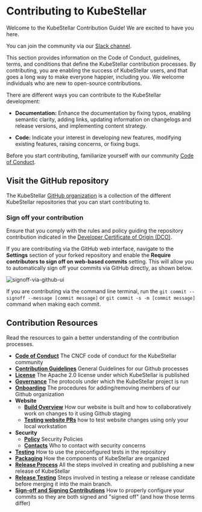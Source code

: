 # Contributing to KubeStellar
Welcome to the KubeStellar Contribution Guide! We are excited to have you here. 

You can join the community via our [Slack channel](https://cloud-native.slack.com/archives/C097094RZ3M/).

This section provides information on the Code of Conduct, guidelines, terms, and conditions that define the KubeStellar contribution processes. By contributing, you are enabling the success of KubeStellar users, and that goes a long way to make everyone happier, including you. We welcome individuals who are new to open-source contributions.

There are different ways you can contribute to the KubeStellar development:

- **Documentation:** Enhance the documentation by fixing typos, enabling semantic clarity, adding links, updating information on changelogs and release versions, and implementing content strategy.
  
- **Code:** Indicate your interest in developing new features, modifying existing features, raising concerns, or fixing bugs.

Before you start contributing, familiarize yourself with our community [Code of Conduct](../contribution-guidelines/coc-inc.md).

## Visit the GitHub repository

The KubeStellar [GitHub organization](https://github.com/kubestellar) is a collection of the different KubeStellar repositories that you can start contributing to.

### Sign off your contribution

Ensure that you comply with the rules and policy guiding the repository contribution indicated in the [Developer Certificate of Origin (DCO)](https://github.com/kubestellar/kubestellar/blob/main/DCO). 

If you are contributing via the GitHub web interface, navigate to the **Settings** section of your forked repository and enable the **Require contributors to sign off on web-based commits** setting. This will allow you to automatically sign off your commits via GitHub directly, as shown below.

![signoff-via-github-ui](https://github.com/user-attachments/assets/ddfd3988-142e-4380-a738-1a767b1aaba6)

If you are contributing via the command line terminal, run the `git commit --signoff --message [commit message]` or `git commit -s -m [commit message]` command when making each commit.



## Contribution Resources

Read the resources to gain a better understanding of the contribution processes.

- **[Code of Conduct](../contribution-guidelines/coc-inc.md)** The CNCF code of conduct for the KubeStellar community
- **[Contribution Guidelines](../contribution-guidelines/contributing-inc.md)** General Guidelines for our Github processes
- **[License](../contribution-guidelines/license-inc.md)** The Apache 2.0 license under which KubeStellar is published
- **[Governance](../contribution-guidelines/governance-inc.md)** The protocols under which the KubeStellar project is run
- **[Onboarding](../contribution-guidelines/onboarding-inc.md)** The procedures for adding/removing members of our Github organization
- **Website**
    - **[Build Overview](../contribution-guidelines/operations/document-management.md)** How our website is built and how to collaboratively work on changes to it using Github staging
    - **[Testing website PRs](../contribution-guidelines/operations/testing-doc-prs.md)** how to test website changes using only your local workstation
- **Security**
    - **[Policy](../contribution-guidelines/security/security-inc.md)** Security Policies
    - **[Contacts](../contribution-guidelines/security/security_contacts-inc.md)** Who to contact with security concerns
- **[Testing](testing.md)** How to use the preconfigured tests in the repository
- **[Packaging](packaging.md)** How the components of KubeStellar are organized
- **[Release Process](release.md)** All the steps involved in creating and publishing a new release of KubeStellar
- **[Release Testing](release-testing.md)** Steps involved in testing a release or release candidate before merging it into the main branch.
- **[Sign-off and Signing Contributions](pr-signoff.md)** How to properly configure your commits so they are both signed and "signed off" (and how those terms differ)


